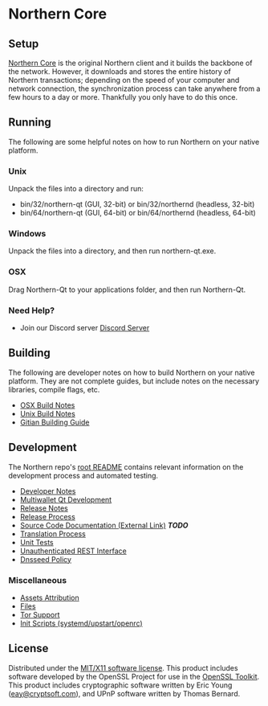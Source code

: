 Northern Core
=====================

Setup
---------------------
[Northern Core](https://www.nort.network) is the original Northern client and it builds the backbone of the network. However, it downloads and stores the entire history of Northern transactions; depending on the speed of your computer and network connection, the synchronization process can take anywhere from a few hours to a day or more. Thankfully you only have to do this once.

Running
---------------------
The following are some helpful notes on how to run Northern on your native platform.

### Unix

Unpack the files into a directory and run:

- bin/32/northern-qt (GUI, 32-bit) or bin/32/northernd (headless, 32-bit)
- bin/64/northern-qt (GUI, 64-bit) or bin/64/northernd (headless, 64-bit)

### Windows

Unpack the files into a directory, and then run northern-qt.exe.

### OSX

Drag Northern-Qt to your applications folder, and then run Northern-Qt.

### Need Help?

* Join our Discord server [Discord Server](https://discordapp.com/invite/9nzt37V)

Building
---------------------
The following are developer notes on how to build Northern on your native platform. They are not complete guides, but include notes on the necessary libraries, compile flags, etc.

- [OSX Build Notes](build-osx.md)
- [Unix Build Notes](build-unix.md)
- [Gitian Building Guide](gitian-building.md)

Development
---------------------
The Northern repo's [root README](https://github.com/northern/northern/blob/master/README.md) contains relevant information on the development process and automated testing.

- [Developer Notes](developer-notes.md)
- [Multiwallet Qt Development](multiwallet-qt.md)
- [Release Notes](release-notes.md)
- [Release Process](release-process.md)
- [Source Code Documentation (External Link)](https://dev.visucore.com/bitcoin/doxygen/) ***TODO***
- [Translation Process](translation_process.md)
- [Unit Tests](unit-tests.md)
- [Unauthenticated REST Interface](REST-interface.md)
- [Dnsseed Policy](dnsseed-policy.md)

### Miscellaneous
- [Assets Attribution](assets-attribution.md)
- [Files](files.md)
- [Tor Support](tor.md)
- [Init Scripts (systemd/upstart/openrc)](init.md)

License
---------------------
Distributed under the [MIT/X11 software license](http://www.opensource.org/licenses/mit-license.php).
This product includes software developed by the OpenSSL Project for use in the [OpenSSL Toolkit](https://www.openssl.org/). This product includes
cryptographic software written by Eric Young ([eay@cryptsoft.com](mailto:eay@cryptsoft.com)), and UPnP software written by Thomas Bernard.
